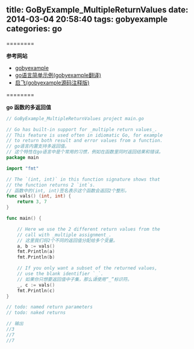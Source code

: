 title: GoByExample_MultipleReturnValues
date: 2014-03-04 20:58:40
tags: gobyexample
categories: go
---

<!--head-->

========

**参考网站**

* [gobyexample](https://gobyexample.com/ "gobyexample")
* [go语言简单示例(gobyexample翻译)](http://bbs.csdn.net/topics/390557446 "go语言简单示例")
* [启飞(gobyexample源码注释版)](http://qefee.com/tags/gobyexample/ "启飞")

========

**go 函数的多返回值**

<!--more-->

<!--body-->

``` go
// GoByExample_MultipleReturnValues project main.go

// Go has built-in support for _multiple return values_.
// This feature is used often in idiomatic Go, for example
// to return both result and error values from a function.
// go语言内置支持多返回值。
// 这个特性在go语言中是个常用的习惯，例如在函数里同时返回结果和错误。
package main

import "fmt"

// The `(int, int)` in this function signature shows that
// the function returns 2 `int`s.
// 函数中的(int, int)签名表示这个函数会返回2个整形。
func vals() (int, int) {
	return 3, 7
}

func main() {

	// Here we use the 2 different return values from the
	// call with _multiple assignment_.
	// 这里我们将2个不同的返回值分配给多个变量。
	a, b := vals()
	fmt.Println(a)
	fmt.Println(b)

	// If you only want a subset of the returned values,
	// use the blank identifier `_`.
	// 如果你只想要返回值中子集，那么请使用“_”标识符。
	_, c := vals()
	fmt.Println(c)
}

// todo: named return parameters
// todo: naked returns

// 输出
//3
//7
//7

```